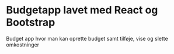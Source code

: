 # Budgetapp lavet med React og Bootstrap

Budget app hvor man kan oprette budget samt tilføje, vise og slette omkostninger

